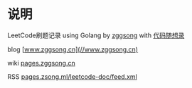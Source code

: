 # 说明

LeetCode刷题记录 using Golang by [zggsong](//zggsong.cn) with [代码随想录](https://programmercarl.com/)

blog [www.zggsong.cn](//www.zggsong.cn)

wiki [pages.zggsong.cn](//pages.zsong.ml)

RSS [pages.zsong.ml/leetcode-doc/feed.xml](//pages.zsong.ml/leetcode-doc/feed.xml)  
